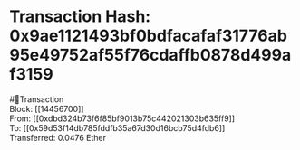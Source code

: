 
Transaction Hash: 0x9ae1121493bf0bdfacafaf31776ab95e49752af55f76cdaffb0878d499af3159
====================================================================================
  
#💸Transaction  
Block: [[14456700]]  
From: [[0xdbd324b73f6f85bf9013b75c442021303b635ff9]]  
To: [[0x59d53f14db785fddfb35a67d30d16bcb75d4fdb6]]  
Transferred: 0.0476 Ether